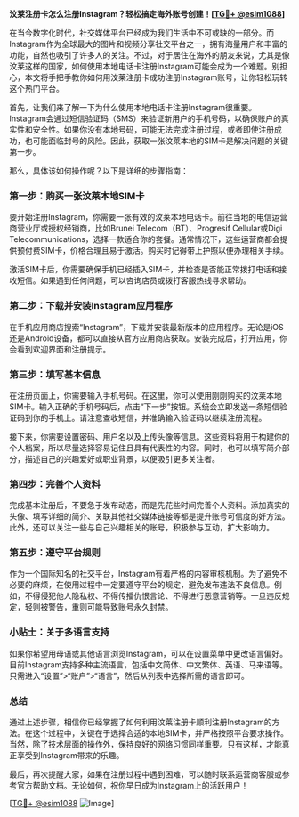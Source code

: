 **汶莱注册卡怎么注册Instagram？轻松搞定海外账号创建！[[TG💪+ @esim1088](https://t.me/s/esim1088)]**

在当今数字化时代，社交媒体平台已经成为我们生活中不可或缺的一部分。而Instagram作为全球最大的图片和视频分享社交平台之一，拥有海量用户和丰富的功能，自然也吸引了许多人的关注。不过，对于居住在海外的朋友来说，尤其是像汶莱这样的国家，如何使用本地电话卡注册Instagram可能会成为一个难题。别担心，本文将手把手教你如何用汶莱注册卡成功注册Instagram账号，让你轻松玩转这个热门平台。

首先，让我们来了解一下为什么使用本地电话卡注册Instagram很重要。Instagram会通过短信验证码（SMS）来验证新用户的手机号码，以确保账户的真实性和安全性。如果你没有本地号码，可能无法完成注册过程，或者即使注册成功，也可能面临封号的风险。因此，获取一张汶莱本地的SIM卡是解决问题的关键第一步。

那么，具体该如何操作呢？以下是详细的步骤指南：

### 第一步：购买一张汶莱本地SIM卡

要开始注册Instagram，你需要一张有效的汶莱本地电话卡。前往当地的电信运营商营业厅或授权经销商，比如Brunei Telecom（BT）、Progresif Cellular或Digi Telecommunications，选择一款适合你的套餐。通常情况下，这些运营商都会提供预付费SIM卡，价格合理且易于激活。购买时记得带上护照以便办理相关手续。

激活SIM卡后，你需要确保手机已经插入SIM卡，并检查是否能正常拨打电话和接收短信。如果遇到任何问题，可以咨询店员或拨打客服热线寻求帮助。

### 第二步：下载并安装Instagram应用程序

在手机应用商店搜索“Instagram”，下载并安装最新版本的应用程序。无论是iOS还是Android设备，都可以直接从官方应用商店获取。安装完成后，打开应用，你会看到欢迎界面和注册提示。

### 第三步：填写基本信息

在注册页面上，你需要输入手机号码。在这里，你可以使用刚刚购买的汶莱本地SIM卡。输入正确的手机号码后，点击“下一步”按钮。系统会立即发送一条短信验证码到你的手机上。请注意查收短信，并准确输入验证码以继续注册流程。

接下来，你需要设置密码、用户名以及上传头像等信息。这些资料将用于构建你的个人档案，所以尽量选择容易记住且具有代表性的内容。同时，也可以填写简介部分，描述自己的兴趣爱好或职业背景，以便吸引更多关注者。

### 第四步：完善个人资料

完成基本注册后，不要急于发布动态，而是先花些时间完善个人资料。添加真实的头像、填写详细的简介、关联其他社交媒体链接等都是提升账号可信度的好方法。此外，还可以关注一些与自己兴趣相关的账号，积极参与互动，扩大影响力。

### 第五步：遵守平台规则

作为一个国际知名的社交平台，Instagram有着严格的内容审核机制。为了避免不必要的麻烦，在使用过程中一定要遵守平台的规定，避免发布违法不良信息。例如，不得侵犯他人隐私权、不得传播仇恨言论、不得进行恶意营销等。一旦违反规定，轻则被警告，重则可能导致账号永久封禁。

### 小贴士：关于多语言支持

如果你希望用母语或其他语言浏览Instagram，可以在设置菜单中更改语言偏好。目前Instagram支持多种主流语言，包括中文简体、中文繁体、英语、马来语等。只需进入“设置”>“账户”>“语言”，然后从列表中选择所需的语言即可。

### 总结

通过上述步骤，相信你已经掌握了如何利用汶莱注册卡顺利注册Instagram的方法。在这个过程中，关键在于选择合适的本地SIM卡，并严格按照平台要求操作。当然，除了技术层面的操作外，保持良好的网络习惯同样重要。只有这样，才能真正享受到Instagram带来的乐趣。

最后，再次提醒大家，如果在注册过程中遇到困难，可以随时联系运营商客服或参考官方帮助文档。无论如何，祝你早日成为Instagram上的活跃用户！

[[TG💪+ @esim1088](https://t.me/s/esim1088) ![Image](https://i.postimg.cc/4NQfJmqS/Snipaste-2025-05-13-00-14-12.png)]